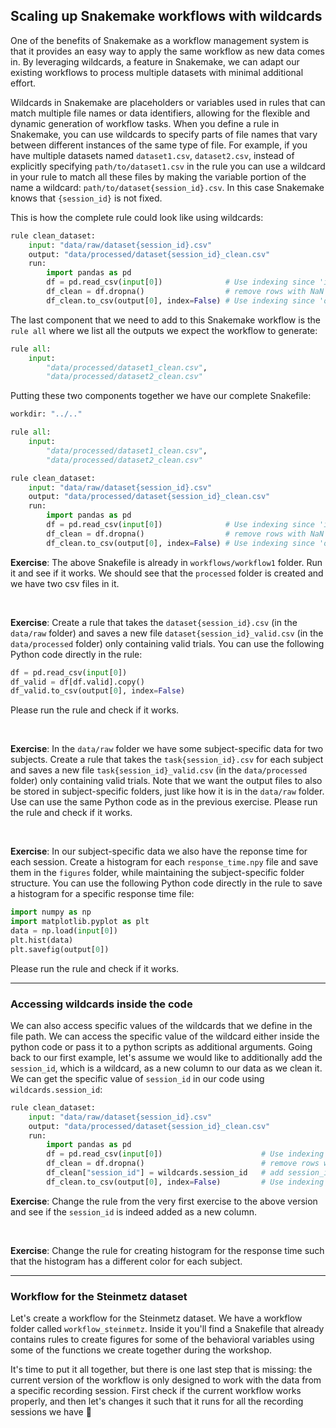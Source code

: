 
## Scaling up Snakemake workflows with wildcards

One of the benefits of Snakemake as a workflow management system is that it provides an easy way to apply the same workflow as new data comes in. By leveraging wildcards, a feature in Snakemake, we can adapt our existing workflows to process multiple datasets with minimal additional effort.

Wildcards in Snakemake are placeholders or variables used in rules that can match multiple file names or data identifiers, allowing for the flexible and dynamic generation of workflow tasks. When you define a rule in Snakemake, you can use wildcards to specify parts of file names that vary between different instances of the same type of file. For example, if you have multiple datasets named `dataset1.csv`, `dataset2.csv`, instead of explicitly specifying `path/to/dataset1.csv` in the rule you can use a wildcard in your rule to match all these files by making the variable portion of the name a wildcard: `path/to/dataset{session_id}.csv`. In this case Snakemake knows that `{session_id}` is not fixed.

This is how the complete rule could look like using wildcards:
```python
rule clean_dataset:
    input: "data/raw/dataset{session_id}.csv"
    output: "data/processed/dataset{session_id}_clean.csv"
    run:
        import pandas as pd
        df = pd.read_csv(input[0])              # Use indexing since 'input' can contain multiple items
        df_clean = df.dropna()                  # remove rows with NaN values
        df_clean.to_csv(output[0], index=False) # Use indexing since 'output' can contain multiple items
```

The last component that we need to add to this Snakemake workflow is the `rule all` where we list all the outputs we expect the workflow to generate:

```python
rule all:
    input:
        "data/processed/dataset1_clean.csv",
        "data/processed/dataset2_clean.csv"
```

Putting these two components together we have our complete Snakefile:
```python
workdir: "../.."

rule all:
    input:
        "data/processed/dataset1_clean.csv",
        "data/processed/dataset2_clean.csv"

rule clean_dataset:
    input: "data/raw/dataset{session_id}.csv"
    output: "data/processed/dataset{session_id}_clean.csv"
    run:
        import pandas as pd
        df = pd.read_csv(input[0])              # Use indexing since 'input' can contain multiple items
        df_clean = df.dropna()                  # remove rows with NaN values
        df_clean.to_csv(output[0], index=False) # Use indexing since 'output' can contain multiple items
```

**Exercise**: The above Snakefile is already in `workflows/workflow1` folder. Run it and see if it works. We should see that the `processed` folder is created and we have two csv files in it.

<br>

**Exercise**: Create a rule that takes the `dataset{session_id}.csv` (in the `data/raw` folder) and saves a new file `dataset{session_id}_valid.csv` (in the `data/processed` folder) only containing valid trials. You can use the following Python code directly in the rule:
```python
df = pd.read_csv(input[0])
df_valid = df[df.valid].copy()
df_valid.to_csv(output[0], index=False)
``` 
Please run the rule and check if it works.

<br>

**Exercise**: In the `data/raw` folder we have some subject-specific data for two subjects. Create a rule that takes the `task{session_id}.csv` for each subject and saves a new file `task{session_id}_valid.csv` (in the `data/processed` folder) only containing valid trials. Note that we want the output files to also be stored in subject-specific folders, just like how it is in the `data/raw` folder. Use can use the same Python code as in the previous exercise. Please run the rule and check if it works.

<br>

**Exercise**: In our subject-specific data we also have the reponse time for each session. Create a histogram for each `response_time.npy` file and save them in the `figures` folder, while maintaining the subject-specific folder structure. You can use the following Python code directly in the rule to save a histogram for a specific response time file:
```python
import numpy as np
import matplotlib.pyplot as plt
data = np.load(input[0])
plt.hist(data)
plt.savefig(output[0])
```
Please run the rule and check if it works.

---

### Accessing wildcards inside the code

We can also access specific values of the wildcards that we define in the file path. We can access the specific value of the wildcard either inside the python code or pass it to a python scripts as additional arguments. Going back to our first example, let's assume we would like to additionally add the `session_id`, which is a wildcard, as a new column to our data as we clean it. We can get the specific value of `session_id` in our code using `wildcards.session_id`:

```python
rule clean_dataset:
    input: "data/raw/dataset{session_id}.csv"
    output: "data/processed/dataset{session_id}_clean.csv"
    run:
        import pandas as pd
        df = pd.read_csv(input[0])                      # Use indexing since 'input' can contain multiple items
        df_clean = df.dropna()                          # remove rows with NaN values
        df_clean["session_id"] = wildcards.session_id   # add session_id as a column
        df_clean.to_csv(output[0], index=False)         # Use indexing since 'output' can contain multiple items
```

**Exercise**: Change the rule from the very first exercise to the above version and see if the `session_id` is indeed added as a new column.

<br>

**Exercise**: Change the rule for creating histogram for the response time such that the histogram has a different color for each subject.

---

### Workflow for the Steinmetz dataset

Let's create a workflow for the Steinmetz dataset. We have a workflow folder called `workflow_steinmetz`. Inside it you'll find a Snakefile that already contains rules to create figures for some of the behavioral variables using some of the functions we create together during the workshop. 

It's time to put it all together, but there is one last step that is missing: the current version of the workflow is only designed to work with the data from a specific recording session. First check if the current workflow works properly, and then let's changes it such that it runs for all the recording sessions we have 🎉